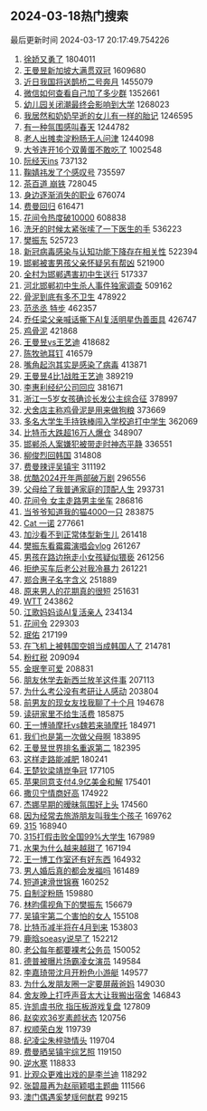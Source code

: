 ## 2024-03-18热门搜索 
最后更新时间 2024-03-17 20:17:49.754226 
1. [徐娇又勇了](https://s.weibo.com/weibo?q=%23%E5%BE%90%E5%A8%87%E5%8F%88%E5%8B%87%E4%BA%86%23&t=31&band_rank=1&Refer=top) 1804011
1. [王曼昱新加坡大满贯双冠](https://s.weibo.com/weibo?q=%23%E7%8E%8B%E6%9B%BC%E6%98%B1%E6%96%B0%E5%8A%A0%E5%9D%A1%E5%A4%A7%E6%BB%A1%E8%B4%AF%E5%8F%8C%E5%86%A0%23&t=31&band_rank=2&Refer=top) 1609680
1. [近日我国将送鹊桥二号奔月](https://s.weibo.com/weibo?q=%23%E8%BF%91%E6%97%A5%E6%88%91%E5%9B%BD%E5%B0%86%E9%80%81%E9%B9%8A%E6%A1%A5%E4%BA%8C%E5%8F%B7%E5%A5%94%E6%9C%88%23&t=31&band_rank=3&Refer=top) 1455079
1. [微信如何查看自己加了多少群](https://s.weibo.com/weibo?q=%23%E5%BE%AE%E4%BF%A1%E5%A6%82%E4%BD%95%E6%9F%A5%E7%9C%8B%E8%87%AA%E5%B7%B1%E5%8A%A0%E4%BA%86%E5%A4%9A%E5%B0%91%E7%BE%A4%23&t=31&band_rank=4&Refer=top) 1352661
1. [幼儿园关闭潮最终会影响到大学](https://s.weibo.com/weibo?q=%23%E5%B9%BC%E5%84%BF%E5%9B%AD%E5%85%B3%E9%97%AD%E6%BD%AE%E6%9C%80%E7%BB%88%E4%BC%9A%E5%BD%B1%E5%93%8D%E5%88%B0%E5%A4%A7%E5%AD%A6%23&t=31&band_rank=1&Refer=top) 1268023
1. [我居然和奶奶早逝的女儿有一样的胎记](https://s.weibo.com/weibo?q=%23%E6%88%91%E5%B1%85%E7%84%B6%E5%92%8C%E5%A5%B6%E5%A5%B6%E6%97%A9%E9%80%9D%E7%9A%84%E5%A5%B3%E5%84%BF%E6%9C%89%E4%B8%80%E6%A0%B7%E7%9A%84%E8%83%8E%E8%AE%B0%23&t=31&band_rank=2&Refer=top) 1246595
1. [有一种氛围感叫春天](https://s.weibo.com/weibo?q=%23%E6%9C%89%E4%B8%80%E7%A7%8D%E6%B0%9B%E5%9B%B4%E6%84%9F%E5%8F%AB%E6%98%A5%E5%A4%A9%23&t=31&band_rank=3&Refer=top) 1244782
1. [老人出摊卖淀粉肠无人问津](https://s.weibo.com/weibo?q=%23%E8%80%81%E4%BA%BA%E5%87%BA%E6%91%8A%E5%8D%96%E6%B7%80%E7%B2%89%E8%82%A0%E6%97%A0%E4%BA%BA%E9%97%AE%E6%B4%A5%23&t=31&band_rank=4&Refer=top) 1244098
1. [大爷连开16个双黄蛋不敢吃了](https://s.weibo.com/weibo?q=%23%E5%A4%A7%E7%88%B7%E8%BF%9E%E5%BC%8016%E4%B8%AA%E5%8F%8C%E9%BB%84%E8%9B%8B%E4%B8%8D%E6%95%A2%E5%90%83%E4%BA%86%23&t=31&band_rank=5&Refer=top) 1002548
1. [阮经天ins](https://s.weibo.com/weibo?q=%E9%98%AE%E7%BB%8F%E5%A4%A9ins&t=31&band_rank=5&Refer=top) 737132
1. [鞠婧祎发了个感叹号](https://s.weibo.com/weibo?q=%23%E9%9E%A0%E5%A9%A7%E7%A5%8E%E5%8F%91%E4%BA%86%E4%B8%AA%E6%84%9F%E5%8F%B9%E5%8F%B7%23&t=31&band_rank=6&Refer=top) 735597
1. [茶百道 崩铁](https://s.weibo.com/weibo?q=%E8%8C%B6%E7%99%BE%E9%81%93%20%E5%B4%A9%E9%93%81&t=31&band_rank=6&Refer=top) 728045
1. [身边逐渐消失的职业](https://s.weibo.com/weibo?q=%23%E8%BA%AB%E8%BE%B9%E9%80%90%E6%B8%90%E6%B6%88%E5%A4%B1%E7%9A%84%E8%81%8C%E4%B8%9A%23&t=31&band_rank=7&Refer=top) 676074
1. [费曼回归](https://s.weibo.com/weibo?q=%E8%B4%B9%E6%9B%BC%E5%9B%9E%E5%BD%92&t=31&band_rank=7&Refer=top) 616471
1. [花间令热度破10000](https://s.weibo.com/weibo?q=%23%E8%8A%B1%E9%97%B4%E4%BB%A4%E7%83%AD%E5%BA%A6%E7%A0%B410000%23&t=31&band_rank=8&Refer=top) 608838
1. [洗牙的时候太紧张嗦了一下医生的手](https://s.weibo.com/weibo?q=%23%E6%B4%97%E7%89%99%E7%9A%84%E6%97%B6%E5%80%99%E5%A4%AA%E7%B4%A7%E5%BC%A0%E5%97%A6%E4%BA%86%E4%B8%80%E4%B8%8B%E5%8C%BB%E7%94%9F%E7%9A%84%E6%89%8B%23&t=31&band_rank=8&Refer=top) 536223
1. [樊振东](https://s.weibo.com/weibo?q=%E6%A8%8A%E6%8C%AF%E4%B8%9C&t=31&band_rank=9&Refer=top) 525723
1. [新冠病毒感染与认知功能下降存在相关性](https://s.weibo.com/weibo?q=%23%E6%96%B0%E5%86%A0%E7%97%85%E6%AF%92%E6%84%9F%E6%9F%93%E4%B8%8E%E8%AE%A4%E7%9F%A5%E5%8A%9F%E8%83%BD%E4%B8%8B%E9%99%8D%E5%AD%98%E5%9C%A8%E7%9B%B8%E5%85%B3%E6%80%A7%23&t=31&band_rank=10&Refer=top) 522394
1. [邯郸被害男孩父亲怀疑另有帮凶](https://s.weibo.com/weibo?q=%23%E9%82%AF%E9%83%B8%E8%A2%AB%E5%AE%B3%E7%94%B7%E5%AD%A9%E7%88%B6%E4%BA%B2%E6%80%80%E7%96%91%E5%8F%A6%E6%9C%89%E5%B8%AE%E5%87%B6%23&t=31&band_rank=11&Refer=top) 521900
1. [全村为邯郸遇害初中生送行](https://s.weibo.com/weibo?q=%23%E5%85%A8%E6%9D%91%E4%B8%BA%E9%82%AF%E9%83%B8%E9%81%87%E5%AE%B3%E5%88%9D%E4%B8%AD%E7%94%9F%E9%80%81%E8%A1%8C%23&t=31&band_rank=12&Refer=top) 517337
1. [河北邯郸初中生杀人事件独家调查](https://s.weibo.com/weibo?q=%23%E6%B2%B3%E5%8C%97%E9%82%AF%E9%83%B8%E5%88%9D%E4%B8%AD%E7%94%9F%E6%9D%80%E4%BA%BA%E4%BA%8B%E4%BB%B6%E7%8B%AC%E5%AE%B6%E8%B0%83%E6%9F%A5%23&t=31&band_rank=13&Refer=top) 509162
1. [骨泥到底有多不卫生](https://s.weibo.com/weibo?q=%23%E9%AA%A8%E6%B3%A5%E5%88%B0%E5%BA%95%E6%9C%89%E5%A4%9A%E4%B8%8D%E5%8D%AB%E7%94%9F%23&t=31&band_rank=14&Refer=top) 478922
1. [范丞丞 特步](https://s.weibo.com/weibo?q=%E8%8C%83%E4%B8%9E%E4%B8%9E%20%E7%89%B9%E6%AD%A5&t=31&band_rank=9&Refer=top) 462357
1. [乔任梁父亲喊话撕下AI复活明星伪善面具](https://s.weibo.com/weibo?q=%23%E4%B9%94%E4%BB%BB%E6%A2%81%E7%88%B6%E4%BA%B2%E5%96%8A%E8%AF%9D%E6%92%95%E4%B8%8BAI%E5%A4%8D%E6%B4%BB%E6%98%8E%E6%98%9F%E4%BC%AA%E5%96%84%E9%9D%A2%E5%85%B7%23&t=31&band_rank=10&Refer=top) 426747
1. [鸡骨泥](https://s.weibo.com/weibo?q=%E9%B8%A1%E9%AA%A8%E6%B3%A5&t=31&band_rank=11&Refer=top) 421868
1. [王曼昱vs王艺迪](https://s.weibo.com/weibo?q=%23%E7%8E%8B%E6%9B%BC%E6%98%B1vs%E7%8E%8B%E8%89%BA%E8%BF%AA%23&t=31&band_rank=15&Refer=top) 418682
1. [陈牧驰耳钉](https://s.weibo.com/weibo?q=%23%E9%99%88%E7%89%A7%E9%A9%B0%E8%80%B3%E9%92%89%23&t=31&band_rank=12&Refer=top) 416579
1. [嘴角起泡其实是感染了病毒](https://s.weibo.com/weibo?q=%23%E5%98%B4%E8%A7%92%E8%B5%B7%E6%B3%A1%E5%85%B6%E5%AE%9E%E6%98%AF%E6%84%9F%E6%9F%93%E4%BA%86%E7%97%85%E6%AF%92%23&t=31&band_rank=13&Refer=top) 413871
1. [王曼昱4比1战胜王艺迪](https://s.weibo.com/weibo?q=%23%E7%8E%8B%E6%9B%BC%E6%98%B14%E6%AF%941%E6%88%98%E8%83%9C%E7%8E%8B%E8%89%BA%E8%BF%AA%23&t=31&band_rank=16&Refer=top) 389219
1. [李惠利经纪公司回应](https://s.weibo.com/weibo?q=%23%E6%9D%8E%E6%83%A0%E5%88%A9%E7%BB%8F%E7%BA%AA%E5%85%AC%E5%8F%B8%E5%9B%9E%E5%BA%94%23&t=31&band_rank=25&Refer=top) 381671
1. [浙江一5岁女孩确诊长发公主综合征](https://s.weibo.com/weibo?q=%23%E6%B5%99%E6%B1%9F%E4%B8%805%E5%B2%81%E5%A5%B3%E5%AD%A9%E7%A1%AE%E8%AF%8A%E9%95%BF%E5%8F%91%E5%85%AC%E4%B8%BB%E7%BB%BC%E5%90%88%E5%BE%81%23&t=31&band_rank=14&Refer=top) 378997
1. [犬舍店主称鸡骨泥是用来做狗粮](https://s.weibo.com/weibo?q=%23%E7%8A%AC%E8%88%8D%E5%BA%97%E4%B8%BB%E7%A7%B0%E9%B8%A1%E9%AA%A8%E6%B3%A5%E6%98%AF%E7%94%A8%E6%9D%A5%E5%81%9A%E7%8B%97%E7%B2%AE%23&t=31&band_rank=15&Refer=top) 373669
1. [多名大学生手持铁棒闯入学校追打中学生](https://s.weibo.com/weibo?q=%23%E5%A4%9A%E5%90%8D%E5%A4%A7%E5%AD%A6%E7%94%9F%E6%89%8B%E6%8C%81%E9%93%81%E6%A3%92%E9%97%AF%E5%85%A5%E5%AD%A6%E6%A0%A1%E8%BF%BD%E6%89%93%E4%B8%AD%E5%AD%A6%E7%94%9F%23&t=31&band_rank=18&Refer=top) 362069
1. [比特币大跌超16万人爆仓](https://s.weibo.com/weibo?q=%23%E6%AF%94%E7%89%B9%E5%B8%81%E5%A4%A7%E8%B7%8C%E8%B6%8516%E4%B8%87%E4%BA%BA%E7%88%86%E4%BB%93%23&t=31&band_rank=16&Refer=top) 348907
1. [邯郸杀人案嫌犯被带走时神态平静](https://s.weibo.com/weibo?q=%23%E9%82%AF%E9%83%B8%E6%9D%80%E4%BA%BA%E6%A1%88%E5%AB%8C%E7%8A%AF%E8%A2%AB%E5%B8%A6%E8%B5%B0%E6%97%B6%E7%A5%9E%E6%80%81%E5%B9%B3%E9%9D%99%23&t=31&band_rank=19&Refer=top) 336551
1. [柳俊烈回韩国](https://s.weibo.com/weibo?q=%23%E6%9F%B3%E4%BF%8A%E7%83%88%E5%9B%9E%E9%9F%A9%E5%9B%BD%23&t=31&band_rank=21&Refer=top) 314808
1. [费曼辣评吴镇宇](https://s.weibo.com/weibo?q=%23%E8%B4%B9%E6%9B%BC%E8%BE%A3%E8%AF%84%E5%90%B4%E9%95%87%E5%AE%87%23&t=31&band_rank=17&Refer=top) 311192
1. [优酷2024开年两部破万剧](https://s.weibo.com/weibo?q=%23%E4%BC%98%E9%85%B72024%E5%BC%80%E5%B9%B4%E4%B8%A4%E9%83%A8%E7%A0%B4%E4%B8%87%E5%89%A7%23&t=31&band_rank=22&Refer=top) 296556
1. [父母给了我普通家庭的顶配人生](https://s.weibo.com/weibo?q=%23%E7%88%B6%E6%AF%8D%E7%BB%99%E4%BA%86%E6%88%91%E6%99%AE%E9%80%9A%E5%AE%B6%E5%BA%AD%E7%9A%84%E9%A1%B6%E9%85%8D%E4%BA%BA%E7%94%9F%23&t=31&band_rank=23&Refer=top) 293731
1. [花间令 女主走路男主坐车](https://s.weibo.com/weibo?q=%E8%8A%B1%E9%97%B4%E4%BB%A4%20%E5%A5%B3%E4%B8%BB%E8%B5%B0%E8%B7%AF%E7%94%B7%E4%B8%BB%E5%9D%90%E8%BD%A6&t=31&band_rank=18&Refer=top) 286816
1. [当爷爷知道我的猫4000一只](https://s.weibo.com/weibo?q=%23%E5%BD%93%E7%88%B7%E7%88%B7%E7%9F%A5%E9%81%93%E6%88%91%E7%9A%84%E7%8C%AB4000%E4%B8%80%E5%8F%AA%23&t=31&band_rank=24&Refer=top) 283875
1. [Cat 一诺](https://s.weibo.com/weibo?q=Cat%20%E4%B8%80%E8%AF%BA&t=31&band_rank=25&Refer=top) 277661
1. [加沙看不到正常体型新生儿](https://s.weibo.com/weibo?q=%23%E5%8A%A0%E6%B2%99%E7%9C%8B%E4%B8%8D%E5%88%B0%E6%AD%A3%E5%B8%B8%E4%BD%93%E5%9E%8B%E6%96%B0%E7%94%9F%E5%84%BF%23&t=31&band_rank=19&Refer=top) 261418
1. [樊振东看霉霉演唱会vlog](https://s.weibo.com/weibo?q=%E6%A8%8A%E6%8C%AF%E4%B8%9C%E7%9C%8B%E9%9C%89%E9%9C%89%E6%BC%94%E5%94%B1%E4%BC%9Avlog&t=31&band_rank=20&Refer=top) 261267
1. [男孩在路边拖走小女孩疑似猥亵](https://s.weibo.com/weibo?q=%23%E7%94%B7%E5%AD%A9%E5%9C%A8%E8%B7%AF%E8%BE%B9%E6%8B%96%E8%B5%B0%E5%B0%8F%E5%A5%B3%E5%AD%A9%E7%96%91%E4%BC%BC%E7%8C%A5%E4%BA%B5%23&t=31&band_rank=21&Refer=top) 261256
1. [拒绝买车后老公对我冷暴力](https://s.weibo.com/weibo?q=%23%E6%8B%92%E7%BB%9D%E4%B9%B0%E8%BD%A6%E5%90%8E%E8%80%81%E5%85%AC%E5%AF%B9%E6%88%91%E5%86%B7%E6%9A%B4%E5%8A%9B%23&t=31&band_rank=22&Refer=top) 261221
1. [郑合惠子名字含义](https://s.weibo.com/weibo?q=%23%E9%83%91%E5%90%88%E6%83%A0%E5%AD%90%E5%90%8D%E5%AD%97%E5%90%AB%E4%B9%89%23&t=31&band_rank=23&Refer=top) 251889
1. [原来男人的花期真的很短](https://s.weibo.com/weibo?q=%23%E5%8E%9F%E6%9D%A5%E7%94%B7%E4%BA%BA%E7%9A%84%E8%8A%B1%E6%9C%9F%E7%9C%9F%E7%9A%84%E5%BE%88%E7%9F%AD%23&t=31&band_rank=27&Refer=top) 251631
1. [WTT](https://s.weibo.com/weibo?q=WTT&t=31&band_rank=28&Refer=top) 243862
1. [江歌妈妈谈AI复活亲人](https://s.weibo.com/weibo?q=%23%E6%B1%9F%E6%AD%8C%E5%A6%88%E5%A6%88%E8%B0%88AI%E5%A4%8D%E6%B4%BB%E4%BA%B2%E4%BA%BA%23&t=31&band_rank=24&Refer=top) 234134
1. [花间令](https://s.weibo.com/weibo?q=%E8%8A%B1%E9%97%B4%E4%BB%A4&t=31&band_rank=26&Refer=top) 229303
1. [珉佑](https://s.weibo.com/weibo?q=%E7%8F%89%E4%BD%91&t=31&band_rank=29&Refer=top) 217199
1. [在飞机上被韩国空姐当成韩国人了](https://s.weibo.com/weibo?q=%23%E5%9C%A8%E9%A3%9E%E6%9C%BA%E4%B8%8A%E8%A2%AB%E9%9F%A9%E5%9B%BD%E7%A9%BA%E5%A7%90%E5%BD%93%E6%88%90%E9%9F%A9%E5%9B%BD%E4%BA%BA%E4%BA%86%23&t=31&band_rank=27&Refer=top) 214781
1. [粉红税](https://s.weibo.com/weibo?q=%E7%B2%89%E7%BA%A2%E7%A8%8E&t=31&band_rank=30&Refer=top) 209094
1. [金珉奎可爱](https://s.weibo.com/weibo?q=%E9%87%91%E7%8F%89%E5%A5%8E%E5%8F%AF%E7%88%B1&t=31&band_rank=31&Refer=top) 208831
1. [朋友休学去新西兰放羊这件事](https://s.weibo.com/weibo?q=%23%E6%9C%8B%E5%8F%8B%E4%BC%91%E5%AD%A6%E5%8E%BB%E6%96%B0%E8%A5%BF%E5%85%B0%E6%94%BE%E7%BE%8A%E8%BF%99%E4%BB%B6%E4%BA%8B%23&t=31&band_rank=32&Refer=top) 207113
1. [为什么考公没有考研让人感动](https://s.weibo.com/weibo?q=%23%E4%B8%BA%E4%BB%80%E4%B9%88%E8%80%83%E5%85%AC%E6%B2%A1%E6%9C%89%E8%80%83%E7%A0%94%E8%AE%A9%E4%BA%BA%E6%84%9F%E5%8A%A8%23&t=31&band_rank=28&Refer=top) 203804
1. [前男友的现女友找我聊了十个月](https://s.weibo.com/weibo?q=%23%E5%89%8D%E7%94%B7%E5%8F%8B%E7%9A%84%E7%8E%B0%E5%A5%B3%E5%8F%8B%E6%89%BE%E6%88%91%E8%81%8A%E4%BA%86%E5%8D%81%E4%B8%AA%E6%9C%88%23&t=31&band_rank=29&Refer=top) 194678
1. [读研家里不给生活费](https://s.weibo.com/weibo?q=%23%E8%AF%BB%E7%A0%94%E5%AE%B6%E9%87%8C%E4%B8%8D%E7%BB%99%E7%94%9F%E6%B4%BB%E8%B4%B9%23&t=31&band_rank=36&Refer=top) 185875
1. [王一博骑摩托vs魏若来骑摩托](https://s.weibo.com/weibo?q=%23%E7%8E%8B%E4%B8%80%E5%8D%9A%E9%AA%91%E6%91%A9%E6%89%98vs%E9%AD%8F%E8%8B%A5%E6%9D%A5%E9%AA%91%E6%91%A9%E6%89%98%23&t=31&band_rank=37&Refer=top) 184971
1. [我们也是第一次做父母啊](https://s.weibo.com/weibo?q=%23%E6%88%91%E4%BB%AC%E4%B9%9F%E6%98%AF%E7%AC%AC%E4%B8%80%E6%AC%A1%E5%81%9A%E7%88%B6%E6%AF%8D%E5%95%8A%23&t=31&band_rank=38&Refer=top) 183895
1. [王曼昱世界排名重返第二](https://s.weibo.com/weibo?q=%23%E7%8E%8B%E6%9B%BC%E6%98%B1%E4%B8%96%E7%95%8C%E6%8E%92%E5%90%8D%E9%87%8D%E8%BF%94%E7%AC%AC%E4%BA%8C%23&t=31&band_rank=39&Refer=top) 182395
1. [这样走路能减肥](https://s.weibo.com/weibo?q=%23%E8%BF%99%E6%A0%B7%E8%B5%B0%E8%B7%AF%E8%83%BD%E5%87%8F%E8%82%A5%23&t=31&band_rank=30&Refer=top) 180241
1. [王楚钦梁靖崑争冠](https://s.weibo.com/weibo?q=%23%E7%8E%8B%E6%A5%9A%E9%92%A6%E6%A2%81%E9%9D%96%E5%B4%91%E4%BA%89%E5%86%A0%23&t=31&band_rank=40&Refer=top) 177105
1. [苹果同意支付4.9亿美金和解](https://s.weibo.com/weibo?q=%23%E8%8B%B9%E6%9E%9C%E5%90%8C%E6%84%8F%E6%94%AF%E4%BB%984.9%E4%BA%BF%E7%BE%8E%E9%87%91%E5%92%8C%E8%A7%A3%23&t=31&band_rank=31&Refer=top) 175401
1. [撒贝宁情商好高](https://s.weibo.com/weibo?q=%E6%92%92%E8%B4%9D%E5%AE%81%E6%83%85%E5%95%86%E5%A5%BD%E9%AB%98&t=31&band_rank=41&Refer=top) 174922
1. [杰娜早期的暧昧氛围好上头](https://s.weibo.com/weibo?q=%23%E6%9D%B0%E5%A8%9C%E6%97%A9%E6%9C%9F%E7%9A%84%E6%9A%A7%E6%98%A7%E6%B0%9B%E5%9B%B4%E5%A5%BD%E4%B8%8A%E5%A4%B4%23&t=31&band_rank=32&Refer=top) 174560
1. [因为经常去旅游朋友叫我生个孩子](https://s.weibo.com/weibo?q=%23%E5%9B%A0%E4%B8%BA%E7%BB%8F%E5%B8%B8%E5%8E%BB%E6%97%85%E6%B8%B8%E6%9C%8B%E5%8F%8B%E5%8F%AB%E6%88%91%E7%94%9F%E4%B8%AA%E5%AD%A9%E5%AD%90%23&t=31&band_rank=33&Refer=top) 169762
1. [315](https://s.weibo.com/weibo?q=315&t=31&band_rank=42&Refer=top) 168940
1. [315打假击败全国99%大学生](https://s.weibo.com/weibo?q=%23315%E6%89%93%E5%81%87%E5%87%BB%E8%B4%A5%E5%85%A8%E5%9B%BD99%25%E5%A4%A7%E5%AD%A6%E7%94%9F%23&t=31&band_rank=34&Refer=top) 167989
1. [水果为什么越来越甜了](https://s.weibo.com/weibo?q=%23%E6%B0%B4%E6%9E%9C%E4%B8%BA%E4%BB%80%E4%B9%88%E8%B6%8A%E6%9D%A5%E8%B6%8A%E7%94%9C%E4%BA%86%23&t=31&band_rank=43&Refer=top) 167194
1. [王一博工作室还有好东西](https://s.weibo.com/weibo?q=%23%E7%8E%8B%E4%B8%80%E5%8D%9A%E5%B7%A5%E4%BD%9C%E5%AE%A4%E8%BF%98%E6%9C%89%E5%A5%BD%E4%B8%9C%E8%A5%BF%23&t=31&band_rank=44&Refer=top) 164932
1. [男人婚后真的都会发福吗](https://s.weibo.com/weibo?q=%23%E7%94%B7%E4%BA%BA%E5%A9%9A%E5%90%8E%E7%9C%9F%E7%9A%84%E9%83%BD%E4%BC%9A%E5%8F%91%E7%A6%8F%E5%90%97%23&t=31&band_rank=45&Refer=top) 161489
1. [短道速滑世锦赛](https://s.weibo.com/weibo?q=%E7%9F%AD%E9%81%93%E9%80%9F%E6%BB%91%E4%B8%96%E9%94%A6%E8%B5%9B&t=31&band_rank=46&Refer=top) 160252
1. [自制淀粉肠](https://s.weibo.com/weibo?q=%E8%87%AA%E5%88%B6%E6%B7%80%E7%B2%89%E8%82%A0&t=31&band_rank=35&Refer=top) 159880
1. [林昀儒视角下的樊振东](https://s.weibo.com/weibo?q=%23%E6%9E%97%E6%98%80%E5%84%92%E8%A7%86%E8%A7%92%E4%B8%8B%E7%9A%84%E6%A8%8A%E6%8C%AF%E4%B8%9C%23&t=31&band_rank=36&Refer=top) 156679
1. [吴镇宇第二个害怕的女人](https://s.weibo.com/weibo?q=%23%E5%90%B4%E9%95%87%E5%AE%87%E7%AC%AC%E4%BA%8C%E4%B8%AA%E5%AE%B3%E6%80%95%E7%9A%84%E5%A5%B3%E4%BA%BA%23&t=31&band_rank=47&Refer=top) 155108
1. [比特币减半将在4月到来](https://s.weibo.com/weibo?q=%23%E6%AF%94%E7%89%B9%E5%B8%81%E5%87%8F%E5%8D%8A%E5%B0%86%E5%9C%A84%E6%9C%88%E5%88%B0%E6%9D%A5%23&t=31&band_rank=37&Refer=top) 153803
1. [鹿晗soeasy说早了](https://s.weibo.com/weibo?q=%23%E9%B9%BF%E6%99%97soeasy%E8%AF%B4%E6%97%A9%E4%BA%86%23&t=31&band_rank=38&Refer=top) 152212
1. [老公每年都要裸考公务员](https://s.weibo.com/weibo?q=%23%E8%80%81%E5%85%AC%E6%AF%8F%E5%B9%B4%E9%83%BD%E8%A6%81%E8%A3%B8%E8%80%83%E5%85%AC%E5%8A%A1%E5%91%98%23&t=31&band_rank=39&Refer=top) 150052
1. [德普被曝片场霸凌女演员](https://s.weibo.com/weibo?q=%23%E5%BE%B7%E6%99%AE%E8%A2%AB%E6%9B%9D%E7%89%87%E5%9C%BA%E9%9C%B8%E5%87%8C%E5%A5%B3%E6%BC%94%E5%91%98%23&t=31&band_rank=49&Refer=top) 149584
1. [李嘉琦带沈月开粉色小游艇](https://s.weibo.com/weibo?q=%E6%9D%8E%E5%98%89%E7%90%A6%E5%B8%A6%E6%B2%88%E6%9C%88%E5%BC%80%E7%B2%89%E8%89%B2%E5%B0%8F%E6%B8%B8%E8%89%87&t=31&band_rank=40&Refer=top) 149577
1. [为什么发朋友圈一定要屏蔽爸妈](https://s.weibo.com/weibo?q=%23%E4%B8%BA%E4%BB%80%E4%B9%88%E5%8F%91%E6%9C%8B%E5%8F%8B%E5%9C%88%E4%B8%80%E5%AE%9A%E8%A6%81%E5%B1%8F%E8%94%BD%E7%88%B8%E5%A6%88%23&t=31&band_rank=41&Refer=top) 149030
1. [舍友晚上打呼声音太大让我搬出宿舍](https://s.weibo.com/weibo?q=%23%E8%88%8D%E5%8F%8B%E6%99%9A%E4%B8%8A%E6%89%93%E5%91%BC%E5%A3%B0%E9%9F%B3%E5%A4%AA%E5%A4%A7%E8%AE%A9%E6%88%91%E6%90%AC%E5%87%BA%E5%AE%BF%E8%88%8D%23&t=31&band_rank=50&Refer=top) 146843
1. [许凯虞书欣 指压板游戏复盘](https://s.weibo.com/weibo?q=%E8%AE%B8%E5%87%AF%E8%99%9E%E4%B9%A6%E6%AC%A3%20%E6%8C%87%E5%8E%8B%E6%9D%BF%E6%B8%B8%E6%88%8F%E5%A4%8D%E7%9B%98&t=31&band_rank=42&Refer=top) 127809
1. [赵奕欢36岁素颜状态](https://s.weibo.com/weibo?q=%23%E8%B5%B5%E5%A5%95%E6%AC%A236%E5%B2%81%E7%B4%A0%E9%A2%9C%E7%8A%B6%E6%80%81%23&t=31&band_rank=43&Refer=top) 120756
1. [权顺荣白发](https://s.weibo.com/weibo?q=%E6%9D%83%E9%A1%BA%E8%8D%A3%E7%99%BD%E5%8F%91&t=31&band_rank=44&Refer=top) 119739
1. [纪凌尘朱梓骁情头](https://s.weibo.com/weibo?q=%23%E7%BA%AA%E5%87%8C%E5%B0%98%E6%9C%B1%E6%A2%93%E9%AA%81%E6%83%85%E5%A4%B4%23&t=31&band_rank=45&Refer=top) 119704
1. [费曼晒吴镇宇综艺照](https://s.weibo.com/weibo?q=%23%E8%B4%B9%E6%9B%BC%E6%99%92%E5%90%B4%E9%95%87%E5%AE%87%E7%BB%BC%E8%89%BA%E7%85%A7%23&t=31&band_rank=46&Refer=top) 119150
1. [逆水寒](https://s.weibo.com/weibo?q=%E9%80%86%E6%B0%B4%E5%AF%92&t=31&band_rank=47&Refer=top) 118833
1. [比观众更难出戏的是李兰迪](https://s.weibo.com/weibo?q=%E6%AF%94%E8%A7%82%E4%BC%97%E6%9B%B4%E9%9A%BE%E5%87%BA%E6%88%8F%E7%9A%84%E6%98%AF%E6%9D%8E%E5%85%B0%E8%BF%AA&t=31&band_rank=48&Refer=top) 118292
1. [张碧晨再为赵丽颖唱主题曲](https://s.weibo.com/weibo?q=%23%E5%BC%A0%E7%A2%A7%E6%99%A8%E5%86%8D%E4%B8%BA%E8%B5%B5%E4%B8%BD%E9%A2%96%E5%94%B1%E4%B8%BB%E9%A2%98%E6%9B%B2%23&t=31&band_rank=49&Refer=top) 111566
1. [澳门偶遇奚梦瑶何猷君](https://s.weibo.com/weibo?q=%23%E6%BE%B3%E9%97%A8%E5%81%B6%E9%81%87%E5%A5%9A%E6%A2%A6%E7%91%B6%E4%BD%95%E7%8C%B7%E5%90%9B%23&t=31&band_rank=50&Refer=top) 99215
